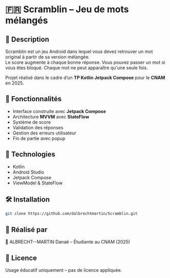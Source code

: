 # 🇫🇷 Scramblin – Jeu de mots mélangés

## 📝 Description

Scramblin est un jeu Android dans lequel vous devez retrouver un mot original à partir de sa version mélangée.  
Le score augmente à chaque bonne réponse. Vous pouvez passer un mot si vous êtes bloqué. Chaque mot ne peut apparaître qu'une seule fois.

Projet réalisé dans le cadre d’un **TP Kotlin Jetpack Compose** pour le **CNAM** en 2025.

## 🚀 Fonctionnalités

- Interface construite avec **Jetpack Compose**
- Architecture **MVVM** avec **StateFlow**
- Système de score
- Validation des réponses
- Gestion des erreurs utilisateur
- Fin de partie avec popup

## 🧪 Technologies

- Kotlin
- Android Studio
- Jetpack Compose
- ViewModel & StateFlow

## 🛠️ Installation

```bash
git clone https://github.com/dalbrechtmartin/Scramblin.git
```

## 📅 Réalisé par

👤 ALBRECHT--MARTIN Danaé – Étudiante au CNAM (2025)

## 📜 Licence

Usage éducatif uniquement – pas de licence appliquée.
